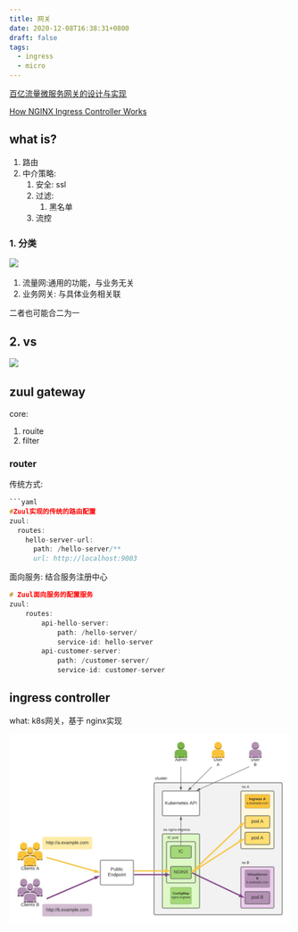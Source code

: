 ```yaml
---
title: 网关
date: 2020-12-08T16:38:31+0800
draft: false
tags:
  - ingress
  - micro
---
```


[百亿流量微服务网关的设计与实现](https://www.infoq.cn/article/eee1xzeic4udpbmr*03t)

[How NGINX Ingress Controller Works](https://docs.nginx.com/nginx-ingress-controller/intro/how-nginx-ingress-controller-works/)

## what is?

1. 路由
2. 中介策略: 
	1. 安全: ssl
	2. 过滤:
		1. 黑名单 
	3. 流控

### 1. 分类

![](https://static001.infoq.cn/resource/image/93/5b/939d3076ec509a3504d5fc40234ded5b.jpg)

1. 流量网:通用的功能，与业务无关
2. 业务网关: 与具体业务相关联

二者也可能合二为一

## 2. vs

![](https://static001.infoq.cn/resource/image/76/31/767492a59796925f9647c4b7055b5d31.jpg)


## zuul  gateway

core:
1. rouite 
2. filter

### router


传统方式: 
```c
```yaml
#Zuul实现的传统的路由配置
zuul:
  routes:
    hello-server-url:
      path: /hello-server/**
      url: http://localhost:9003
```


面向服务:  结合服务注册中心

```c
# Zuul面向服务的配置服务 
zuul: 
	routes: 
		api-hello-server: 
			path: /hello-server/
			service-id: hello-server 
		api-customer-server: 
			path: /customer-server/
			service-id: customer-server

```


## ingress controller 

what: k8s网关，基于 nginx实现

![9LYyEP](https://raw.githubusercontent.com/atony2099/imgs/master/uPic/9LYyEP.jpg)


